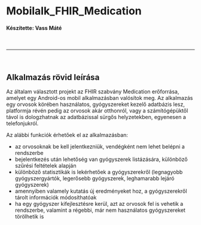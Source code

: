 # Mobilalk_FHIR_Medication

#### Készítette: Vass Máté

<br>

---

<br>

## Alkalmazás rövid leírása

Az általam választott projekt az FHIR szabvány Medication erőforrása, amelyet egy Android-os mobil alkalmazásban valósítok meg. Az alkalmazás egy orvosok körében használatos, gyógyszereket kezelő adatbázis lesz, platformja révén pedig az orvosok akár otthonról, vagy a számítógépüktől távol is dologzhatnak az adatbázissal sürgős helyzetekben, egyenesen a telefonjukról.

Az alábbi funkciók érhetőek el az alkalmazásban:

- az orvosoknak be kell jelentkezniük, vendégként nem lehet belépni a rendszerbe
- bejelentkezés után lehetőség van gyógyszerek listázására, különböző szűrési feltételek alapján
- különböző statisztikák is lekérhetőek a gyógyszerekről (legnagyobb gyógyszergyártók, legerősebb gyógyszerek, leghamarabb lejáró gyógyszerek)
- amennyiben valamely kutatás új eredményeket hoz, a gyógyszerekről tárolt információk módosíthatóak
- ha egy gyógyszer kifejlesztésre kerül, azt az orvosok fel is vehetik a rendszerbe, valamint a régebbi, már nem használatos gyógyszereket törölhetik is